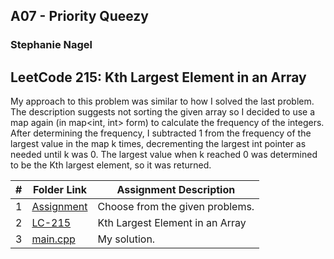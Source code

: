 ## A07 - Priority Queezy
### Stephanie Nagel

## LeetCode 215: Kth Largest Element in an Array

My approach to this problem was similar to how I solved the last problem. The description suggests not sorting the given array so I decided to use a map again (in map<int, int> form) to calculate the frequency of the integers. After determining the frequency, I subtracted 1 from the frequency of the largest value in the map k times, decrementing the largest int pointer as needed until k was 0. The largest value when k reached 0 was determined to be the Kth largest element, so it was returned.

|  #  | Folder Link | Assignment Description |
| :-: | ----------- | ---------------------- |
| 1  |  [Assignment](https://github.com/rugbyprof/4883-Programming_Techniques/tree/master/Assignments/07-A07)     |   Choose from the given problems.    |
| 2 | [LC-215](https://leetcode.com/problems/kth-largest-element-in-an-array/description/)  | Kth Largest Element in an Array  |
| 3 | [main.cpp](https://github.com/aelious/4883-Prog-Tech/blob/main/Assignments/A07/main.cpp)  | My solution.  | 
